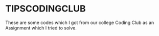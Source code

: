 # TIPSCODINGCLUB
These are some codes which I got from our college Coding Club as an Assignment which I tried to solve.
